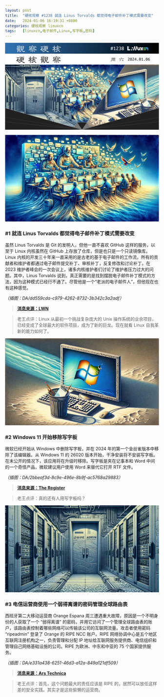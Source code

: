 ```yaml
---
layout: post
title:	"硬核观察 #1238 就连 Linus Torvalds 都觉得电子邮件补丁模式需要改变"
date:	2024-01-06 16:19:31 +0800 
categories:	硬核观察 linuxcn 
tags:	[linuxcn,电子邮件,Linux,写字板,密码]
---
```



![](/Asserts/Images/album/202401/06/161810dklz8kmq7qqqq3lg.jpg)


![](/Asserts/Images/album/202401/06/161829lwuqq6xqk3xjellx.png)


### #1 就连 Linus Torvalds 都觉得电子邮件补丁模式需要改变


虽然 Linus Torvalds 是 Git 的发明人，但他一直不喜欢 GitHub 这样的服务，以至于 Linux 内核虽然在 GitHub 上存放了仓库，但是也只是一个只读镜像库。Linux 内核的开发三十年来一直采用的是古老的基于电子邮件的工作流，所有的贡献者和维护者都通过电子邮件提交补丁、审核补丁，反复修改和讨论补丁。在 2023 维护者峰会的一次会议上，诸多内核维护者们讨论了维护者压力过大的问题。其中，Linus Torvalds 说到，真正需要的是找到摆脱电子邮件补丁模式的方法，因为这种模式已经行不通了。尽管他是一个“老派的电子邮件人”，但他现在也有这种感觉。


*（插图：DA/dd559cda-c979-4262-8732-3b342c3a2adf）*



> 
> **[消息来源：LWN](https://lwn.net/Articles/952034/)**
> 
> 
> 



> 
> 老王点评：Linux 从最初一个挑战复杂庞大的 Unix 操作系统的业余项目，已经变成了全球最大的软件项目，成为了新的巨龙。现在就看 Linux 自我革新的能力如何了。
> 
> 
> 


![](/Asserts/Images/album/202401/06/161848gyksyrfo07z0h000.png)


### #2 Windows 11 开始移除写字板


微软已经开始从 Windows 中删除写字板，并在 2024 年的第一个金丝雀版本中移除了该编辑器。从 Windows 11 的 26020 版本开始，干净安装将不安装写字板。在未公开的情况下，该应用将在升级时移除。写字板是夹在记事本和 Word 中间的一个奇怪产品，微软建议用户使用 Word 来替代它打开 RTF 文件。


*（插图：DA/2bbeaf3d-8c9e-496e-8b9f-ac5768a29883）*



> 
> **[消息来源：The Register](https://www.theregister.com/2024/01/05/wordpad_off_windows_11/)**
> 
> 
> 



> 
> 老王点评：真的还有人用写字板吗？
> 
> 
> 


![](/Asserts/Images/album/202401/06/161907r4x7z2v47lj2z7l7.png)


### #3 电信运营商使用一个弱得离谱的密码管理全球路由表


西班牙第二大移动运营商 Orange Espana 周三遭遇重大故障，原因是一个不明身份的人获取了一个 “弱得离谱” 的密码，并用它访问了一个管理全球路由表的账户，该路由表控制着哪些网络可以传输该公司的互联网流量。攻击者使用密码 “ripeadmin” 登录了 Orange 的 RIPE NCC 账户。RIPE 网络协调中心是五个地区互联网注册机构之一，负责管理和分配 IP 地址给互联网服务提供商、电信组织和管理自己网络基础设施的公司。RIPE 为欧洲、中东和中亚的 75 个国家提供服务。


*（插图：DA/e331a438-6251-46d3-a12a-849a121df509）*



> 
> **[消息来源：Ars Technica](https://arstechnica.com/security/2024/01/a-ridiculously-weak-password-causes-disaster-for-spains-no-2-mobile-carrier/)**
> 
> 
> 



> 
> 老王点评：首先，这个问题最大的责任应该是 RIPE 的，居然可以放任这样差的安全实践。其实才是这些偷懒的运营商。
> 
> 
>
